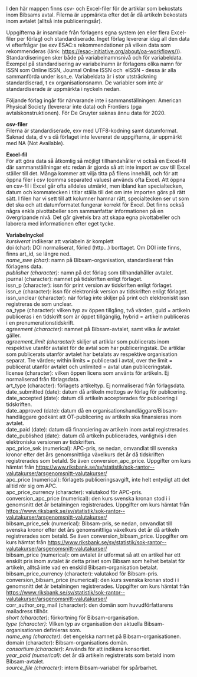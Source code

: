 <p>I den här mappen finns csv- och Excel-filer för de artiklar som bekostats inom Bibsams avtal. Filerna är uppmärkta efter det år då artikeln bekostats inom avtalet (alltså inte publiceringsår).</p>

Uppgifterna är insamlade från förlagens egna system (en eller flera Excel-filer per förlag) och standardiserade. Inget förlag levererar idag all den data vi efterfrågar (se exv ESAC:s rekommendationer på vilken data som rekommenderas (länk: https://esac-initiative.org/about/oa-workflows/)). Standardiseringen sker både på variabelnamnsnivå och för variabeldata. Exempel på standardisering av variabelnamn är förlagens olika namn för ISSN som Online ISSN, Journal Online ISSN och  eISSN - dessa är alla sammanförda under issn_e. Variabeldata är i stor utsträckning standardiserad, t ex organisationsnamn. De variabler som inte är standardiserade är uppmärkta i nyckeln nedan.

Följande förlag ingår för närvarande inte i sammanställningen: American Physical Society (levererar inte data) och Frontiers (pga avtalskonstruktionen). För De Gruyter saknas ännu data för 2020.

**csv-filer**<br>
Filerna är standardiserade, exv med UTF8-kodning samt datumformat. Saknad data, d v s då förlaget inte levererat de uppgifterna, är uppmärkt med NA (Not Available).

**Excel-fil**<br>
För att göra data så åtkomlig så möjligt tillhandahåller vi också en Excel-fil där sammanställningar etc redan är gjorda så att inte import av csv till Excel ställer till det. Många kommer att vilja titta på filens innehåll, och för att öppna filer i csv (comma separated values) används ofta Excel. Att öppna en csv-fil i Excel går ofta alldeles utmärkt, men ibland kan specialtecken, datum och kommatecken i titlar ställa till det om inte importen görs på rätt sätt. I filen har vi sett till att kolumner hamnar rätt, specialtecken ser ut som det ska och att datumformatet fungerar korrekt för Excel. Det finns också några enkla pivottabeller som sammanfattar informationen på en övergripande nivå. Det går givetvis bra att skapa egna pivottabeller och laborera med informationen efter eget tycke.

**Variabelnyckel** <br>
*kursiverat* indikerar att variabeln är komplett<br>
doi (char): DOI normaliserat, förled (http…) borttaget. Om DOI inte finns, finns art_id, se längre ned.<br>
*name_swe (char)*: namn på Bibsam-organisation, standardiserat från förlagens data.<br>
*publisher (character)*: namn på det förlag som tillhandahåller avtalet.<br>
journal (character): namnet på tidskriften enligt förlaget.<br>
issn_p (character): issn för print version av tidskriften enligt förlaget.<br>
issn_e (character): issn för elektronisk version av tidskriften enligt förlaget.<br>
issn_unclear (character): när förlag inte skiljer på print och elektroniskt issn registreras de som unclear.<br>
oa_type (character): vilken typ av öppen tillgång, två värden, guld = artikeln publiceras i en tidskrift som är öppet tillgänglig, hybrid = artikeln publiceras i en prenumerationstidskrift.<br>
*agreement (character)*: namnet på Bibsam-avtalet, samt vilka år avtalet gäller.<br>
*agreement_limit (character)*: skiljer ut artiklar som publicerats inom respektive utanför avtalet för de avtal som har publiceringstak. De artiklar som publicerats utanför avtalet har betalats av respektive organisation separat. Tre värden; within limits = publicerad i avtal, over the limit = publicerat utanför avtalet och unlimited = avtal utan publiceringstak.<br>
license (character): vilken öppen licens som använts för artikeln. Ej normaliserad från förlagsdata.<br>
art_type (character): förlagets artikeltyp. Ej normaliserad från förlagsdata.<br>
date_submitted (date): datum då artikeln mottogs av förlag för publicering.<br>
date_accepted (date): datum då artikeln accepterades för publicering i tidskriften.<br>
date_approved (date): datum då en organisationshandläggare/Bibsam-handläggare godkänt att ÖT-publicering av artikeln ska finansieras inom avtalet.<br>
date_paid (date): datum då finansiering av artikeln inom avtal registrerades.<br>
date_published (date): datum då artikeln publicerades, vanligtvis i den elektroniska versionen av tidskriften.<br>
apc_price_sek (numerical): APC-pris, se nedan, omvandlat till svenska kronor efter det års genomsnittliga växelkurs det år då tidskriften registrerades som betald. Se även conversion_apc_price. Uppgifter om kurs hämtat från https://www.riksbank.se/sv/statistik/sok-rantor--valutakurser/arsgenomsnitt-valutakurser/<br>
apc_price (numerical): förlagets publiceringsavgift, inte helt entydigt att det alltid rör sig om APC.<br>
apc_price_currency (character): valutakod för APC-pris.<br>
conversion_apc_price (numerical): den kurs svenska kronan stod i i genomsnitt det år betalningen registrerades. Uppgifter om kurs hämtat från https://www.riksbank.se/sv/statistik/sok-rantor--valutakurser/arsgenomsnitt-valutakurser/<br>
bibsam_price_sek (numerical): Bibsam-pris, se nedan, omvandlat till svenska kronor efter det års genomsnittliga växelkurs det år då artikeln registrerades som betald. Se även conversion_bibsam_price. Uppgifter om kurs hämtat från https://www.riksbank.se/sv/statistik/sok-rantor--valutakurser/arsgenomsnitt-valutakurser/<br>
bibsam_price (numerical): om avtalet är utformat så att en artikel har ett enskilt pris inom avtalet är detta priset som Bibsam som helhet betalat för artikeln, alltså inte vad en enskild Bibsam-organisation betalat.<br>
bibsam_price_currency (character): valutakod för Bibsam-pris.<br>
conversion_bibsam_price (numerical): den kurs svenska kronan stod i i genomsnitt det år betalningen registrerades. Uppgifter om kurs hämtat från https://www.riksbank.se/sv/statistik/sok-rantor--valutakurser/arsgenomsnitt-valutakurser/<br>
corr_author_org_mail (character): den domän som huvudförfattarens mailadress tillhör.<br>
*short (character)*: förkortning för Bibsam-organisation.<br>
*type (character)*: Vilken typ av organisation den aktuella Bibsam-organisationen definieras som.<br>
*name_eng (character)*: det engelska namnet på Bibsam-organisationen.<br>
domain (character): Bibsam-organisations domän.<br>
*consortium (character)*: Används för att indikera konsortiet.<br>
*year_paid (numerical)*: det år då artikeln registrerats som betald inom Bibsam-avtalet.<br>
*source_file (character)*: intern Bibsam-variabel för spårbarhet.<br>
